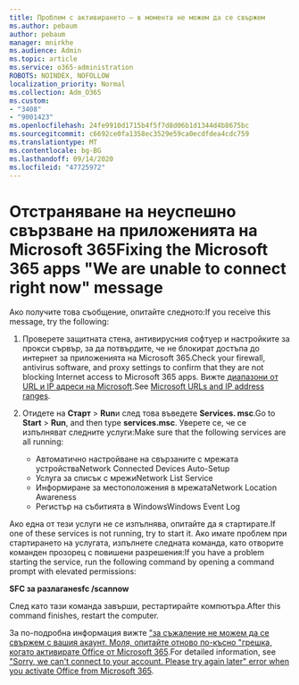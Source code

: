```yaml
---
title: Проблем с активирането – в момента не можем да се свържем
ms.author: pebaum
author: pebaum
manager: mnirkhe
ms.audience: Admin
ms.topic: article
ms.service: o365-administration
ROBOTS: NOINDEX, NOFOLLOW
localization_priority: Normal
ms.collection: Adm_O365
ms.custom:
- "3408"
- "9001423"
ms.openlocfilehash: 24fe9910d1715b4f5f7d8d06b1d1344d4b8675bc
ms.sourcegitcommit: c6692ce0fa1358ec3529e59ca0ecdfdea4cdc759
ms.translationtype: MT
ms.contentlocale: bg-BG
ms.lasthandoff: 09/14/2020
ms.locfileid: "47725972"
---
```

# <a name="fixing-the-microsoft-365-apps-we-are-unable-to-connect-right-now-message"></a><span data-ttu-id="82b29-102">Отстраняване на неуспешно свързване на приложенията на Microsoft 365</span><span class="sxs-lookup"><span data-stu-id="82b29-102">Fixing the Microsoft 365 apps "We are unable to connect right now" message</span></span>

<span data-ttu-id="82b29-103">Ако получите това съобщение, опитайте следното:</span><span class="sxs-lookup"><span data-stu-id="82b29-103">If you receive this message, try the following:</span></span>

1. <span data-ttu-id="82b29-104">Проверете защитната стена, антивирусния софтуер и настройките за прокси сървър, за да потвърдите, че не блокират достъпа до интернет за приложенията на Microsoft 365.</span><span class="sxs-lookup"><span data-stu-id="82b29-104">Check your firewall, antivirus software, and proxy settings to confirm that they are not blocking Internet access to Microsoft 365 apps.</span></span> <span data-ttu-id="82b29-105">Вижте [диапазони от URL и IP адреси на Microsoft](https://docs.microsoft.com/office365/enterprise/urls-and-ip-address-ranges).</span><span class="sxs-lookup"><span data-stu-id="82b29-105">See [Microsoft URLs and IP address ranges](https://docs.microsoft.com/office365/enterprise/urls-and-ip-address-ranges).</span></span>

2. <span data-ttu-id="82b29-106">Отидете на **Старт**  >  **Run**и след това въведете **Services. msc**.</span><span class="sxs-lookup"><span data-stu-id="82b29-106">Go to **Start** > **Run**, and then type **services.msc**.</span></span> <span data-ttu-id="82b29-107">Уверете се, че се изпълняват следните услуги:</span><span class="sxs-lookup"><span data-stu-id="82b29-107">Make sure that the following services are all running:</span></span>
    - <span data-ttu-id="82b29-108">Автоматично настройване на свързаните с мрежата устройства</span><span class="sxs-lookup"><span data-stu-id="82b29-108">Network Connected Devices Auto-Setup</span></span>
    - <span data-ttu-id="82b29-109">Услуга за списък с мрежи</span><span class="sxs-lookup"><span data-stu-id="82b29-109">Network List Service</span></span>
    - <span data-ttu-id="82b29-110">Информиране за местоположения в мрежата</span><span class="sxs-lookup"><span data-stu-id="82b29-110">Network Location Awareness</span></span>
    - <span data-ttu-id="82b29-111">Регистър на събитията в Windows</span><span class="sxs-lookup"><span data-stu-id="82b29-111">Windows Event Log</span></span>

<span data-ttu-id="82b29-112">Ако една от тези услуги не се изпълнява, опитайте да я стартирате.</span><span class="sxs-lookup"><span data-stu-id="82b29-112">If one of these services is not running, try to start it.</span></span> <span data-ttu-id="82b29-113">Ако имате проблем при стартирането на услугата, изпълнете следната команда, като отворите команден прозорец с повишени разрешения:</span><span class="sxs-lookup"><span data-stu-id="82b29-113">If you have a problem starting the service, run the following command by opening a command prompt with elevated permissions:</span></span>

<span data-ttu-id="82b29-114">**SFC за разлагане**</span><span class="sxs-lookup"><span data-stu-id="82b29-114">**sfc /scannow**</span></span>

<span data-ttu-id="82b29-115">След като тази команда завърши, рестартирайте компютъра.</span><span class="sxs-lookup"><span data-stu-id="82b29-115">After this command finishes, restart the computer.</span></span>

<span data-ttu-id="82b29-116">За по-подробна информация вижте ["за съжаление не можем да се свържем с вашия акаунт. Моля, опитайте отново по-късно "грешка, когато активирате Office от Microsoft 365](https://docs.microsoft.com/office/troubleshoot/activation-installation/issue-when-activate-office-from-office-365).</span><span class="sxs-lookup"><span data-stu-id="82b29-116">For detailed information, see ["Sorry, we can't connect to your account. Please try again later" error when you activate Office from Microsoft 365](https://docs.microsoft.com/office/troubleshoot/activation-installation/issue-when-activate-office-from-office-365).</span></span>